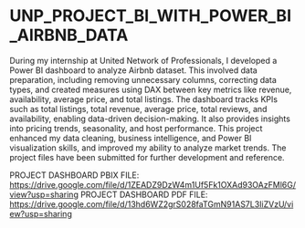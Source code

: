 # UNP_PROJECT_BI_WITH_POWER_BI_AIRBNB_DATA

During my internship at United Network of Professionals, I developed a Power BI dashboard to analyze Airbnb dataset.  This involved data preparation, including removing unnecessary columns, correcting data types, and created measures using DAX between key metrics like revenue, availability, average price, and total listings.  The dashboard tracks KPIs such as total listings, total revenue, average price, total reviews, and availability, enabling data-driven decision-making.  It also provides insights into pricing trends, seasonality, and host performance. This project enhanced my data cleaning, business intelligence, and Power BI visualization skills, and improved my ability to analyze market trends.  The project files have been submitted for further development and reference.

PROJECT DASHBOARD PBIX FILE: https://drive.google.com/file/d/1ZEADZ9DzW4m1Uf5Fk1OXAd93OAzFMl6G/view?usp=sharing
PROJECT DASHBOARD PDF FILE: https://drive.google.com/file/d/13hd6WZ2grS028faTGmN91AS7L3IiZVzU/view?usp=sharing

